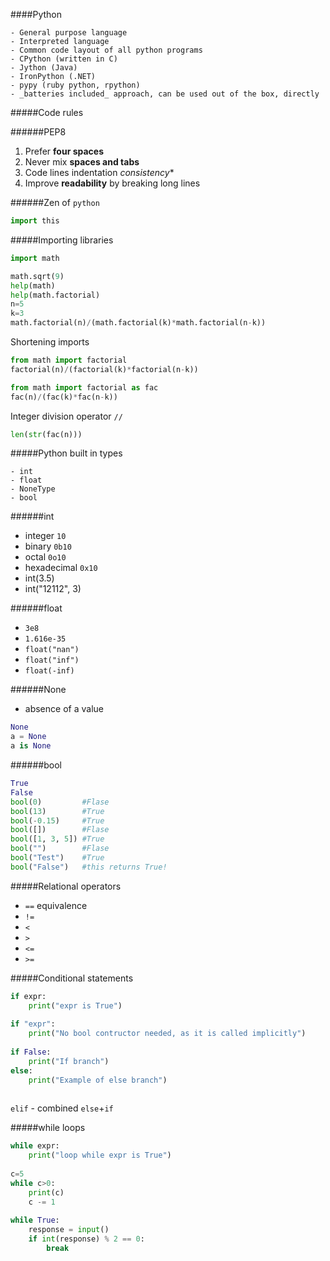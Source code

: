 ####Python

	- General purpose language
	- Interpreted language
	- Common code layout of all python programs
	- CPython (written in C)
	- Jython (Java)
	- IronPython (.NET)
	- pypy (ruby python, rpython)
	- _batteries included_ approach, can be used out of the box, directly
	
#####Code rules

######PEP8

1. Prefer **four spaces**
2. Never mix **spaces and tabs**
3. Code lines indentation *consistency**
4. Improve **readability** by breaking long lines

######Zen of `python`
```python
import this
```

#####Importing libraries
```python
import math
```
```python
math.sqrt(9)
help(math)
help(math.factorial)
n=5
k=3
math.factorial(n)/(math.factorial(k)*math.factorial(n-k))
```

Shortening imports

```python
from math import factorial
factorial(n)/(factorial(k)*factorial(n-k))
```

```python
from math import factorial as fac
fac(n)/(fac(k)*fac(n-k))
```

Integer division operator `//`

```python
len(str(fac(n)))

```

#####Python built in types

	- int
	- float
	- NoneType
	- bool
	
######int

- integer `10`
- binary `0b10`
- octal `0o10`
- hexadecimal `0x10`
- int(3.5)
- int("12112", 3)
	
######float

- `3e8`
- `1.616e-35`
- `float("nan")`
- `float("inf")`
- `float(-inf)`

######None

- absence of a value

```python
None
a = None
a is None
```

######bool

```python
True
False			
bool(0)			#Flase
bool(13)		#True
bool(-0.15)		#True
bool([])		#Flase
bool([1, 3, 5])	#True
bool("")		#Flase
bool("Test") 	#True
bool("False") 	#this returns True!
```

#####Relational operators

* `==` equivalence
* `!=`
* `<`
* `>`
* `<=`
* `>=`

#####Conditional statements

```python
if expr:
    print("expr is True")
	
if "expr":
    print("No bool contructor needed, as it is called implicitly")
	
if False:
    print("If branch")
else:
    print("Example of else branch")
	
```

`elif` - combined `else`+`if`

#####while loops

```python
while expr:
    print("loop while expr is True")
	
c=5
while c>0:
    print(c)
	c -= 1
	
while True:
    response = input()
    if int(response) % 2 == 0:
        break

```
